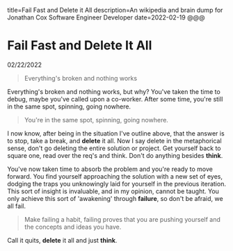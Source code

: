 title=Fail Fast and Delete it All
description=An wikipedia and brain dump for Jonathan Cox Software Engineer Developer
date=2022-02-19
@@@

# Fail Fast and Delete It All

02/22/2022

> Everything's broken and nothing works

Everything's broken and nothing works, but why? You've taken the time to debug, maybe you've called upon a co-worker. After some time, you're still in the same spot, spinning, going nowhere.

> You're in the same spot, spinning, going nowhere.

I now know, after being in the situation I've outline above, that the answer is to stop, take a break, and **delete** it all. Now I say delete in the metaphorical sense, don't go deleting the entire solution or project. Get yourself back to square one, read over the req's and think. Don't do anything besides **think**.

You've now taken time to absorb the problem and you're ready to move forward. You find yourself approaching the solution with a new set of eyes, dodging the traps you unknowingly laid for yourself in the previous iteration. This sort of insight is invaluable, and in my opinion, cannot be taught. You only achieve this sort of 'awakening' through **failure**, so don't be afraid, we all fail.

> Make failing a habit, failing proves that you are pushing yourself and the concepts and ideas you have.

Call it quits, **delete** it all and just **think**.
